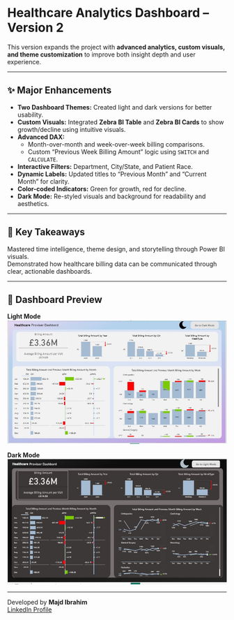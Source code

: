 # Healthcare Analytics Dashboard – Version 2

This version expands the project with **advanced analytics, custom visuals, and theme customization** to improve both insight depth and user experience.

---

## ✨ Major Enhancements
- **Two Dashboard Themes:** Created light and dark versions for better usability.  
- **Custom Visuals:** Integrated **Zebra BI Table** and **Zebra BI Cards** to show growth/decline using intuitive visuals.  
- **Advanced DAX:**  
  - Month-over-month and week-over-week billing comparisons.  
  - Custom “Previous Week Billing Amount” logic using `SWITCH` and `CALCULATE`.  
- **Interactive Filters:** Department, City/State, and Patient Race.  
- **Dynamic Labels:** Updated titles to “Previous Month” and “Current Month” for clarity.  
- **Color-coded Indicators:** Green for growth, red for decline.  
- **Dark Mode:** Re-styled visuals and background for readability and aesthetics.

---

## 🧠 Key Takeaways
Mastered time intelligence, theme design, and storytelling through Power BI visuals.  
Demonstrated how healthcare billing data can be communicated through clear, actionable dashboards.

---
## 📸 Dashboard Preview

**Light Mode**
![Light Mode](./light-mode.JPG)

**Dark Mode**
![Dark Mode](./dark-mode.JPG)

---

Developed by **Majd Ibrahim**  
[LinkedIn Profile](https://www.linkedin.com/in/majd-ibrahim-6a02bb200/)
